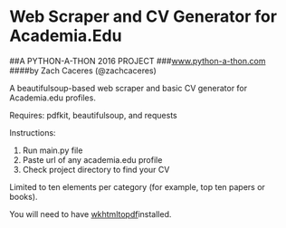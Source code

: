 # Web Scraper and CV Generator for Academia.Edu
##A PYTHON-A-THON 2016 PROJECT
###www.python-a-thon.com
####by Zach Caceres (@zachcaceres)

A beautifulsoup-based web scraper and basic CV generator for Academia.edu profiles.

Requires: pdfkit, beautifulsoup, and requests

Instructions:
1. Run main.py file
2. Paste url of any academia.edu profile
3. Check project directory to find your CV

Limited to ten elements per category (for example, top ten papers or 
books).

You will need to have [wkhtmltopdf](http://wkhtmltopdf.org/downloads.html)installed.


